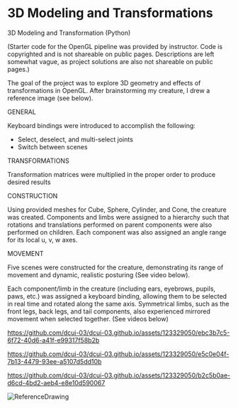 # 3D Modeling and Transformations

3D Modeling and Transformation (Python)

(Starter code for the OpenGL pipeline was provided by instructor. Code is copyrighted and is not shareable on public pages. Descriptions are left somewhat vague, as project solutions are also not shareable on public pages.)

The goal of the project was to explore 3D geometry and effects of transformations in OpenGL. After brainstorming my creature, I drew a reference image (see below). 

GENERAL

Keyboard bindings were introduced to accomplish the following:

  - Select, deselect, and multi-select joints
  - Switch between scenes

TRANSFORMATIONS

Transformation matrices were multiplied in the proper order to produce desired results

CONSTRUCTION

Using provided meshes for Cube, Sphere, Cylinder, and Cone, the creature was created. Components and limbs were assigned to a hierarchy such that rotations and translations performed on parent components were also performed on children. Each component was also assigned an angle range for its local u, v, w axes. 

MOVEMENT

Five scenes were constructed for the creature, demonstrating its range of movement and dynamic, realistic posturing (See video below).

Each component/limb in the creature (including ears, eyebrows, pupils, paws, etc.) was assigned a keyboard binding, allowing them to be selected in real time and rotated along the same axis. Symmetrical limbs, such as the front legs, back legs, and tail components, also experienced mirrored movement when selected together. (See videos below)

https://github.com/dcui-03/dcui-03.github.io/assets/123329050/ebc3b7c5-6f72-40d6-a41f-e99317f58b2b

https://github.com/dcui-03/dcui-03.github.io/assets/123329050/e5c0e04f-7b13-4479-93ee-a5107d5dd10b

https://github.com/dcui-03/dcui-03.github.io/assets/123329050/b2c5b0ae-d6cd-4bd2-aeb4-e8e10d590067

![ReferenceDrawing](https://github.com/dcui-03/dcui-03.github.io/assets/123329050/cebd7358-d970-4b3c-8f75-3b2476e4d607)
